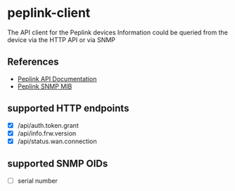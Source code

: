 # peplink-client
The API client for the Peplink devices
Information could be queried from the device via the HTTP API or via SNMP

## References
- [Peplink API Documentation](https://download.peplink.com/resources/Peplink-Router-API-Documentation-for-Firmware-8.1.1.pdf)
- [Peplink SNMP MIB](https://download.peplink.com/resources/balance_max_snmp_mib-8.2.0.zip)

## supported HTTP endpoints
- [x] /api/auth.token.grant
- [x] /api/info.frw.version
- [x] /api/status.wan.connection

## supported SNMP OIDs
- [ ] serial number